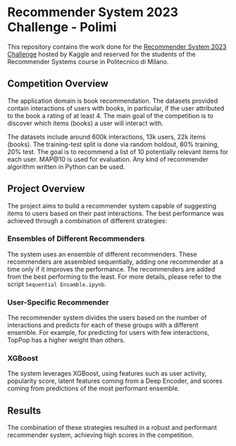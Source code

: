 # Recommender System 2023 Challenge - Polimi

This repository contains the work done for the [Recommender System 2023 Challenge](https://www.kaggle.com/competitions/recommender-system-2023-challenge-polimi) hosted by Kaggle and reserved for the students of the Recommender Systems course in Politecnico di Milano.

## Competition Overview

The application domain is book recommendation. The datasets provided contain interactions of users with books, in particular, if the user attributed to the book a rating of at least 4. The main goal of the competition is to discover which items (books) a user will interact with.

The datasets include around 600k interactions, 13k users, 22k items (books). The training-test split is done via random holdout, 80% training, 20% test. The goal is to recommend a list of 10 potentially relevant items for each user. MAP@10 is used for evaluation. Any kind of recommender algorithm written in Python can be used.

## Project Overview

The project aims to build a recommender system capable of suggesting items to users based on their past interactions. The best performance was achieved through a combination of different strategies:

### Ensembles of Different Recommenders

The system uses an ensemble of different recommenders. These recommenders are assembled sequentially, adding one recommender at a time only if it improves the performance. The recommenders are added from the best performing to the least. For more details, please refer to the script `Sequential Ensamble.ipynb`.

### User-Specific Recommender

The recommender system divides the users based on the number of interactions and predicts for each of these groups with a different ensemble. For example, for predicting for users with few interactions, TopPop has a higher weight than others.

### XGBoost

The system leverages XGBoost, using features such as user activity, popularity score, latent features coming from a Deep Encoder, and scores coming from predictions of the most performant ensemble.

## Results

The combination of these strategies resulted in a robust and performant recommender system, achieving high scores in the competition.

